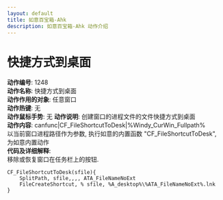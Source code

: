 ```yaml
---
layout: default
title: 如意百宝箱-Ahk
description: 如意百宝箱-Ahk 动作介绍
---
```

<link rel="stylesheet" href="../actions/css/atom-one-light.min.css">
<script src="../actions/js/highlight.min.js"></script>
<script>hljs.highlightAll();</script>

# [](#header-2) 快捷方式到桌面
**动作编号**: 1248  
**动作名称**: 快捷方式到桌面  
**动作作用的对象**: 任意窗口  
**动作热键**: 无  
**动作鼠标手势**: 无 
**动作说明**: 创建窗口的进程文件的文件快捷方式到桌面  
**动作内容**: canfunc|CF_FileShortcutToDesk|%Windy_CurWin_Fullpath%  
以当前窗口进程路径作为参数, 执行如意的内置函数 "CF_FileShortcutToDesk", 为如意内置动作  
**代码及详细解释**:  
移除或恢复窗口在任务栏上的按钮.  
```Autohotkey
CF_FileShortcutToDesk(sfile){
	SplitPath, sfile,,,, ATA_FileNameNoExt
	FileCreateShortcut, % sfile, %A_desktop%\%ATA_FileNameNoExt%.lnk
}
```